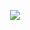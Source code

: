 <p align="center">
  <a href="https://github.com/bettercallninja">
    <img src="https://readme-typing-svg.herokuapp.com?color=36BCF7&center=true&vCenter=true&lines=Founder+%40welcome;Python,csharp,js,c#+%7C+AI+and+machine+%7C+Telegram+Bots;Networking+%7C+Game+graphics;Always+bored+👾" />
  </a>
</p>